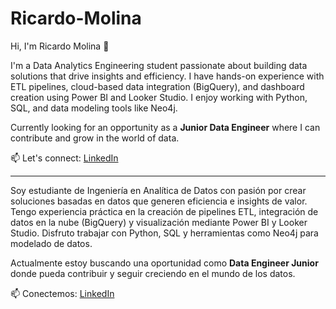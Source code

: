 # Ricardo-Molina

Hi, I'm Ricardo Molina 👋

I'm a Data Analytics Engineering student passionate about building data solutions that drive insights and efficiency. I have hands-on experience with ETL pipelines, cloud-based data integration (BigQuery), and dashboard creation using Power BI and Looker Studio. I enjoy working with Python, SQL, and data modeling tools like Neo4j.

Currently looking for an opportunity as a **Junior Data Engineer** where I can contribute and grow in the world of data.

📫 Let's connect: [LinkedIn](https://www.linkedin.com/in/ricardomolinagomez)

-------------------------------------------------------------------------------------------------------------------------------------------

Soy estudiante de Ingeniería en Analítica de Datos con pasión por crear soluciones basadas en datos que generen eficiencia e insights de valor. Tengo experiencia práctica en la creación de pipelines ETL, integración de datos en la nube (BigQuery) y visualización mediante Power BI y Looker Studio. Disfruto trabajar con Python, SQL y herramientas como Neo4j para modelado de datos.

Actualmente estoy buscando una oportunidad como **Data Engineer Junior** donde pueda contribuir y seguir creciendo en el mundo de los datos.

📫 Conectemos: [LinkedIn](https://www.linkedin.com/in/ricardomolinagomez)

